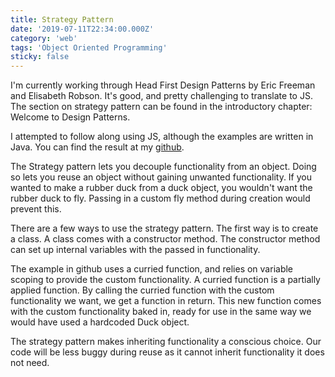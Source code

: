 ```yaml
---
title: Strategy Pattern
date: '2019-07-11T22:34:00.000Z'
category: 'web'
tags: 'Object Oriented Programming'
sticky: false
---
```


I'm currently working through Head First Design Patterns by Eric Freeman and Elisabeth Robson. It's good, and pretty challenging to translate to JS. The section on strategy pattern can be found in the introductory chapter: Welcome to Design Patterns.

I attempted to follow along using JS, although the examples are written in Java. You can find the result at my [github](https://github.com/gerbilsinspace/strategy-pattern).

The Strategy pattern lets you decouple functionality from an object. Doing so lets you reuse an object without gaining unwanted functionality. If you wanted to make a rubber duck from a duck object, you wouldn't want the rubber duck to fly. Passing in a custom fly method during creation would prevent this.

There are a few ways to use the strategy pattern. The first way is to create a class. A class comes with a constructor method. The constructor method can set up internal variables with the passed in  functionality.

The example in github uses a curried function, and relies on variable scoping to provide the custom functionality. A curried function is a partially applied function. By calling the curried function with the custom functionality we want, we get a function in return. This new function comes with the custom functionality baked in, ready for use in the same way we would have used a hardcoded Duck object.

The strategy pattern makes inheriting functionality a conscious choice. Our code will be less buggy during reuse as it cannot inherit functionality it does not need.
